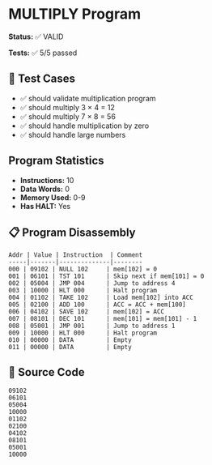 # MULTIPLY Program

**Status:** ✅ VALID

**Tests:** ✅ 5/5 passed

## 🧪 Test Cases

- ✅ should validate multiplication program
- ✅ should multiply 3 × 4 = 12
- ✅ should multiply 7 × 8 = 56
- ✅ should handle multiplication by zero
- ✅ should handle large numbers

## Program Statistics

- **Instructions:** 10
- **Data Words:** 0
- **Memory Used:** 0-9
- **Has HALT:** Yes

## 📋 Program Disassembly

```
Addr | Value | Instruction  | Comment
-----|-------|--------------|--------
000 | 09102 | NULL 102     | mem[102] = 0
001 | 06101 | TST 101      | Skip next if mem[101] = 0
002 | 05004 | JMP 004      | Jump to address 4
003 | 10000 | HLT 000      | Halt program
004 | 01102 | TAKE 102     | Load mem[102] into ACC
005 | 02100 | ADD 100      | ACC = ACC + mem[100]
006 | 04102 | SAVE 102     | mem[102] = ACC
007 | 08101 | DEC 101      | mem[101] = mem[101] - 1
008 | 05001 | JMP 001      | Jump to address 1
009 | 10000 | HLT 000      | Halt program
010 | 00000 | DATA         | Empty
011 | 00000 | DATA         | Empty
```

## 💾 Source Code

```
09102
06101
05004
10000
01102
02100
04102
08101
05001
10000
```
